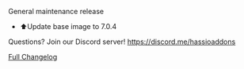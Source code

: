 General maintenance release

- ⬆Update base image to 7.0.4

Questions? Join our Discord server! https://discord.me/hassioaddons

[Full Changelog][changelog]

[changelog]: https://github.com/hassio-addons/addon-chrony/compare/v1.0.8...v1.0.9